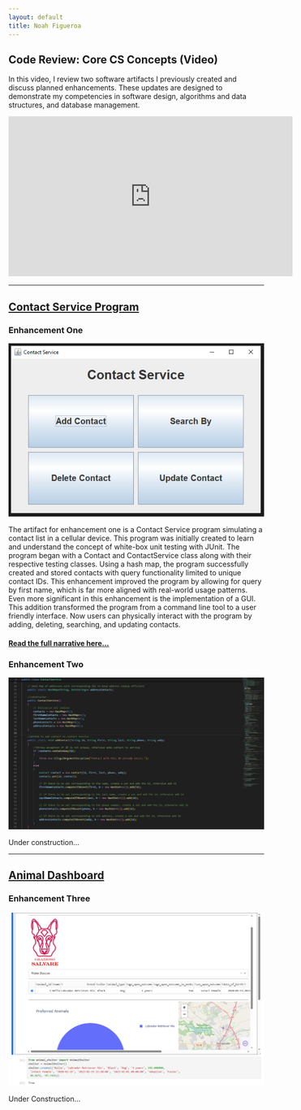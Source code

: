 ```yaml
---
layout: default
title: Noah Figueroa
---
```


## Code Review: Core CS Concepts (Video)

In this video, I review two software artifacts I previously created and discuss planned enhancements. These updates are designed to demonstrate my competencies in software design, algorithms and data structures, and database management.

<iframe width="560" height="315" 
  src="https://www.youtube.com/embed/AVgkyLLbWN8" 
  title="Code Review" 
  frameborder="0" 
  allow="accelerometer; autoplay; clipboard-write; encrypted-media; gyroscope; picture-in-picture" 
  allowfullscreen>
</iframe>

---

## [Contact Service Program](https://github.com/NFig03/CS-320-SoftwareTest-Automation)

### Enhancement One

<img src = "Enhancement%20One%20Pic.PNG" alt = "GUI Image">

The artifact for enhancement one is a Contact Service program simulating a contact list in a cellular device. This program was initially created to learn and understand the concept of white-box unit testing with JUnit. The program began with a Contact and ContactService class along with their respective testing classes. Using a hash map, the program successfully created and stored contacts with query functionality limited to unique contact IDs. This enhancement improved the program by allowing for query by first name, which is far more aligned with real-world usage patterns. Even more significant in this enhancement is the implementation of a GUI. This addition transformed the program from a command line tool to a user friendly interface. Now users can physically interact with the program by adding, deleting, searching, and updating contacts.
#### [Read the full narrative here...](Enhancement%20One%20Narrative.pdf)

### Enhancement Two

<img src = "Enhancement%20Two%20Pic.PNG" alt = "Secondary Indicices Code">

Under construction...

---

## [Animal Dashboard](https://github.com/NFig03/cs340-project)

### Enhancement Three

<img src = "Enhancement%20Three%20Pic.PNG" alt = "Functional Dashboard Image">

Under Construction...
